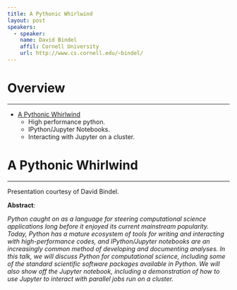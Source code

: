```yaml
---
title: A Pythonic Whirlwind
layout: post
speakers:
  - speaker:
    name: David Bindel
    affil: Cornell University
    url: http://www.cs.cornell.edu/~bindel/
---
```


# Overview
--------------------------------------------------------------------------------
- [A Pythonic Whirlwind](#a-pythonic-whirlwind)
    - High performance python.
    - IPython/Jupyter Notebooks.
    - Interacting with Jupyter on a cluster.

# A Pythonic Whirlwind
--------------------------------------------------------------------------------

<script async class="speakerdeck-embed" data-id="e9540fa8faa14def9b6a7cdb9eaf5e7a" data-ratio="1.77777777777778" src="//speakerdeck.com/assets/embed.js"></script>

Presentation courtesy of David Bindel.

**Abstract**:

_Python caught on as a language for steering computational science
applications long before it enjoyed its current mainstream popularity. Today,
Python has a mature ecosystem of tools for writing and interacting with
high-performance codes, and IPython/Jupyter notebooks are an increasingly common
method of developing and documenting analyses.  In this talk, we will discuss
Python for computational science, including some of the standard scientific
software packages available in Python.  We will also show off the Jupyter
notebook, including a demonstration of how to use Jupyter to interact with
parallel jobs run on a cluster._
